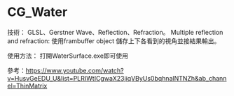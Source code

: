 # CG_Water

技術：
GLSL、Gerstner Wave、Reflection、Refraction。
Multiple reflection and refraction: 使用frambuffer object 儲存上下各看到的視角並接結果輸出。

使用方法：
打開WaterSurface.exe即可使用

參考：https://www.youtube.com/watch?v=HusvGeEDU_U&list=PLRIWtICgwaX23jiqVByUs0bqhnalNTNZh&ab_channel=ThinMatrix
